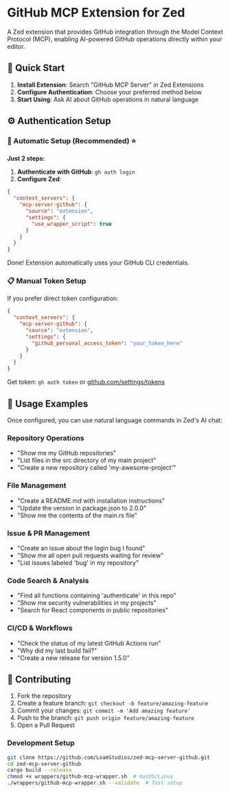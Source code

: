 # GitHub MCP Extension for Zed

A Zed extension that provides GitHub integration through the Model Context Protocol (MCP), enabling AI-powered GitHub operations directly within your editor.

## 🚀 Quick Start

1. **Install Extension**: Search "GitHub MCP Server" in Zed Extensions
2. **Configure Authentication**: Choose your preferred method below
3. **Start Using**: Ask AI about GitHub operations in natural language

## ⚙️ Authentication Setup

### 🔧 Automatic Setup (Recommended) ⭐

**Just 2 steps:**

1. **Authenticate with GitHub**: `gh auth login`
2. **Configure Zed**:

```json
{
  "context_servers": {
    "mcp-server-github": {
      "source": "extension",
      "settings": {
        "use_wrapper_script": true
      }
    }
  }
}
```

Done! Extension automatically uses your GitHub CLI credentials.

### 📋 Manual Token Setup

If you prefer direct token configuration:

```json
{
  "context_servers": {
    "mcp-server-github": {
      "source": "extension",
      "settings": {
        "github_personal_access_token": "your_token_here"
      }
    }
  }
}
```

Get token: `gh auth token` or [github.com/settings/tokens](https://github.com/settings/tokens)

## 📖 Usage Examples

Once configured, you can use natural language commands in Zed's AI chat:

### Repository Operations

- "Show me my GitHub repositories"
- "List files in the src directory of my main project"
- "Create a new repository called 'my-awesome-project'"

### File Management

- "Create a README.md with installation instructions"
- "Update the version in package.json to 2.0.0"
- "Show me the contents of the main.rs file"

### Issue & PR Management

- "Create an issue about the login bug I found"
- "Show me all open pull requests waiting for review"
- "List issues labeled 'bug' in my repository"

### Code Search & Analysis

- "Find all functions containing 'authenticate' in this repo"
- "Show me security vulnerabilities in my projects"
- "Search for React components in public repositories"

### CI/CD & Workflows

- "Check the status of my latest GitHub Actions run"
- "Why did my last build fail?"
- "Create a new release for version 1.5.0"

## 🤝 Contributing

1. Fork the repository
2. Create a feature branch: `git checkout -b feature/amazing-feature`
3. Commit your changes: `git commit -m 'Add amazing feature'`
4. Push to the branch: `git push origin feature/amazing-feature`
5. Open a Pull Request

### Development Setup

```bash
git clone https://github.com/LoamStudios/zed-mcp-server-github.git
cd zed-mcp-server-github
cargo build --release
chmod +x wrappers/github-mcp-wrapper.sh  # macOS/Linux
./wrappers/github-mcp-wrapper.sh --validate  # Test setup
```
